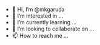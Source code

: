- 👋 Hi, I’m @mkgaruda
- 👀 I’m interested in ...
- 🌱 I’m currently learning ...
- 💞️ I’m looking to collaborate on ...
- 📫 How to reach me ...

<!---
mkgaruda/mkgaruda is a ✨ special ✨ repository because its `README.md` (this file) appears on your GitHub profile.
You can click the Preview link to take a look at your changes.
--->
